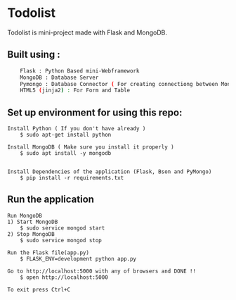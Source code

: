 # Todolist

Todolist is mini-project made with Flask and MongoDB.

## Built using :
```sh
	Flask : Python Based mini-Webframework
	MongoDB : Database Server
	Pymongo : Database Connector ( For creating connectiong between MongoDB and Flask )
	HTML5 (jinja2) : For Form and Table
```

## Set up environment for using this repo:
```
Install Python ( If you don't have already )
	$ sudo apt-get install python

Install MongoDB ( Make sure you install it properly )
	$ sudo apt install -y mongodb


Install Dependencies of the application (Flask, Bson and PyMongo)
	$ pip install -r requirements.txt
```

## Run the application
```
Run MongoDB
1) Start MongoDB
	$ sudo service mongod start
2) Stop MongoDB
	$ sudo service mongod stop

Run the Flask file(app.py)
	$ FLASK_ENV=development python app.py

Go to http://localhost:5000 with any of browsers and DONE !!
	$ open http://localhost:5000

To exit press Ctrl+C
```